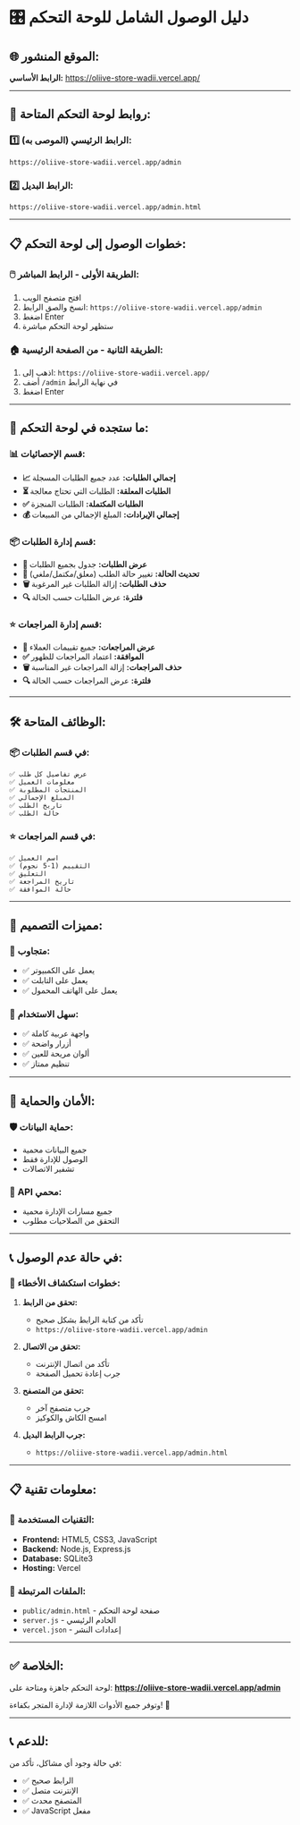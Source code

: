 # 🎛️ دليل الوصول الشامل للوحة التحكم

## 🌐 **الموقع المنشور:**
**الرابط الأساسي:** https://oliive-store-wadii.vercel.app/

---

## 🔗 **روابط لوحة التحكم المتاحة:**

### 1️⃣ **الرابط الرئيسي (الموصى به):**
```
https://oliive-store-wadii.vercel.app/admin
```

### 2️⃣ **الرابط البديل:**
```
https://oliive-store-wadii.vercel.app/admin.html
```

---

## 📋 **خطوات الوصول إلى لوحة التحكم:**

### 🖱️ **الطريقة الأولى - الرابط المباشر:**
1. افتح متصفح الويب
2. انسخ والصق الرابط: `https://oliive-store-wadii.vercel.app/admin`
3. اضغط Enter
4. ستظهر لوحة التحكم مباشرة

### 🏠 **الطريقة الثانية - من الصفحة الرئيسية:**
1. اذهب إلى: `https://oliive-store-wadii.vercel.app/`
2. أضف `/admin` في نهاية الرابط
3. اضغط Enter

---

## 🎯 **ما ستجده في لوحة التحكم:**

### 📊 **قسم الإحصائيات:**
- **📈 إجمالي الطلبات:** عدد جميع الطلبات المسجلة
- **⏳ الطلبات المعلقة:** الطلبات التي تحتاج معالجة
- **✅ الطلبات المكتملة:** الطلبات المنجزة
- **💰 إجمالي الإيرادات:** المبلغ الإجمالي من المبيعات

### 📦 **قسم إدارة الطلبات:**
- **👀 عرض الطلبات:** جدول بجميع الطلبات
- **🔄 تحديث الحالة:** تغيير حالة الطلب (معلق/مكتمل/ملغي)
- **🗑️ حذف الطلبات:** إزالة الطلبات غير المرغوبة
- **🔍 فلترة:** عرض الطلبات حسب الحالة

### ⭐ **قسم إدارة المراجعات:**
- **👀 عرض المراجعات:** جميع تقييمات العملاء
- **✅ الموافقة:** اعتماد المراجعات للظهور
- **🗑️ حذف المراجعات:** إزالة المراجعات غير المناسبة
- **🔍 فلترة:** عرض المراجعات حسب الحالة

---

## 🛠️ **الوظائف المتاحة:**

### 📦 **في قسم الطلبات:**
```
✅ عرض تفاصيل كل طلب
✅ معلومات العميل
✅ المنتجات المطلوبة
✅ المبلغ الإجمالي
✅ تاريخ الطلب
✅ حالة الطلب
```

### ⭐ **في قسم المراجعات:**
```
✅ اسم العميل
✅ التقييم (1-5 نجوم)
✅ التعليق
✅ تاريخ المراجعة
✅ حالة الموافقة
```

---

## 🎨 **مميزات التصميم:**

### 📱 **متجاوب:**
- ✅ يعمل على الكمبيوتر
- ✅ يعمل على التابلت
- ✅ يعمل على الهاتف المحمول

### 🎯 **سهل الاستخدام:**
- ✅ واجهة عربية كاملة
- ✅ أزرار واضحة
- ✅ ألوان مريحة للعين
- ✅ تنظيم ممتاز

---

## 🔐 **الأمان والحماية:**

### 🛡️ **حماية البيانات:**
- جميع البيانات محمية
- الوصول للإدارة فقط
- تشفير الاتصالات

### 🔑 **API محمي:**
- جميع مسارات الإدارة محمية
- التحقق من الصلاحيات مطلوب

---

## 📞 **في حالة عدم الوصول:**

### 🔧 **خطوات استكشاف الأخطاء:**

1. **تحقق من الرابط:**
   - تأكد من كتابة الرابط بشكل صحيح
   - `https://oliive-store-wadii.vercel.app/admin`

2. **تحقق من الاتصال:**
   - تأكد من اتصال الإنترنت
   - جرب إعادة تحميل الصفحة

3. **تحقق من المتصفح:**
   - جرب متصفح آخر
   - امسح الكاش والكوكيز

4. **جرب الرابط البديل:**
   - `https://oliive-store-wadii.vercel.app/admin.html`

---

## 📋 **معلومات تقنية:**

### 🔧 **التقنيات المستخدمة:**
- **Frontend:** HTML5, CSS3, JavaScript
- **Backend:** Node.js, Express.js
- **Database:** SQLite3
- **Hosting:** Vercel

### 📁 **الملفات المرتبطة:**
- `public/admin.html` - صفحة لوحة التحكم
- `server.js` - الخادم الرئيسي
- `vercel.json` - إعدادات النشر

---

## ✅ **الخلاصة:**

لوحة التحكم جاهزة ومتاحة على:
**https://oliive-store-wadii.vercel.app/admin**

وتوفر جميع الأدوات اللازمة لإدارة المتجر بكفاءة! 🚀

---

## 📞 **للدعم:**
في حالة وجود أي مشاكل، تأكد من:
- ✅ الرابط صحيح
- ✅ الإنترنت متصل
- ✅ المتصفح محدث
- ✅ JavaScript مفعل